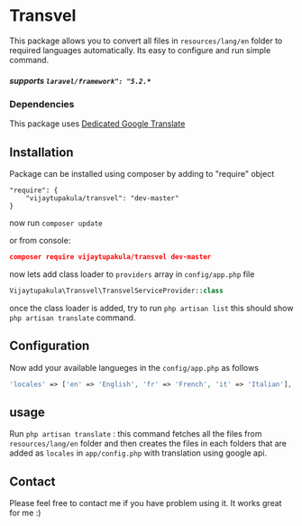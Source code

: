 # Transvel
This package allows you to convert all files in `resources/lang/en` folder to required languages automatically. Its easy to configure and run simple command. 

##### supports `laravel/framework": "5.2.*`

### Dependencies
This package uses  [Dedicated Google Translate](https://github.com/ddctd143/google-translate/)

## Installation

Package can be installed using composer by adding to "require" object

```
"require": {
    "vijaytupakula/transvel": "dev-master"
}
```
now run `composer update` 

or from console:
```json
composer require vijaytupakula/transvel dev-master
```

now lets add class loader to `providers` array in `config/app.php` file
```php
Vijaytupakula\Transvel\TransvelServiceProvider::class
```
once the class loader is added, try to run `php artisan list` this should show `php artisan translate` command.

## Configuration
Now add your available langueges in the `config/app.php` as follows
```php
'locales' => ['en' => 'English', 'fr' => 'French', 'it' => 'Italian'],
```

## usage
Run `php artisan translate` : this command fetches all the files from `resources/lang/en` folder and then creates the files in each folders that are added as `locales` in `app/config.php` with translation using google api.

## Contact
Please feel free to contact me if you have problem using it. It works great for me :)